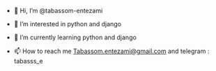 - 👋 Hi, I’m @tabassom-entezami
- 👀 I’m interested in python and django
- 🌱 I’m currently learning python and django

- 📫 How to reach me Tabassom.entezami@gmail.com and telegram : tabasss_e

<!---
tabassom-entezami/tabassom-entezami is a ✨ special ✨ repository because its `README.md` (this file) appears on your GitHub profile.
You can click the Preview link to take a look at your changes.
--->
